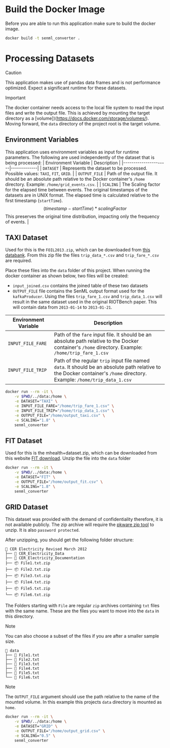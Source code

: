 # Build the Docker Image
Before you are able to run this application make sure to build the docker image.

```bash
docker build -t senml_converter .
```

# Processing Datasets

>[!CAUTION]
> This application makes use of pandas data frames and is not performance optimized.
> Expect a significant runtime for these datasets.

>[!IMPORTANT]
> The docker container needs access to the local file system to read the input files and write the output file.
> This is achieved by mounting the target directory as a [volume])(https://docs.docker.com/storage/volumes/).
> Moving forward, the `data` directory of the project root is the target volume.

## Environment Variables
This application uses environment variables as input for runtime parameters.
The following are used independently of the dataset that is being processed:
| Environment Variable | Description |
|----------------------|-------------|
| `DATASET`            | Represents the dataset to be processed. Possible values: `TAXI`, `FIT`, `GRID`. |
| `OUTPUT_FILE`        | Path of the output file. It should be an absolute path relative to the Docker container's `/home` directory. Example: `/home/grid_events.csv`. |
| `SCALING`            | The Scaling factor for the elapsed time between events. The original timestamps of the datasets are in UNIX format. The elapsed time is calculated relative to the first timestamp (`startTime`). $$(timestamp - startTime) * scalingFactor$$ This preserves the original time distribution, impacting only the frequency of events. |

## TAXI Dataset
Used for this is the `FOIL2013.zip`, which can be downloaded from [this databank](https://databank.illinois.edu/datasets/IDB-9610843).
From this zip file the files `trip_data_*.csv` and `trip_fare_*.csv` are required. 

Place these files into the `data` folder of this project.
When running the docker container as shown below, two files will be created:
- `input_joined.csv` contains the joined table of these two datasets
-  `OUTPUT_FILE` file contains the SenML output format used for the `kafkaProducer`.
   Using the files `trip_fare_1.csv` and `trip_data_1.csv` will result in the same dataset used in the original RIOTBench paper.
   This will contain data from `2013-01-14` to `2013-01-21`.

| Environment Variable | Description |
|----------------------|-------------|
| `INPUT_FILE_FARE` | Path of the `fare` input file. It should be an absolute path relative to the Docker container's `/home` directory. Example: `/home/trip_fare_1.csv`|
| `INPUT_FILE_TRIP` | Path of the regular `trip` input file named `data`. It should be an absolute path relative to the Docker container's `/home` directory. Example: `/home/trip_data_1.csv` |

```bash
docker run --rm -it \
    -v $PWD/../data:/home \
    -e DATASET="TAXI" \
    -e INPUT_FILE_FARE="/home/trip_fare_1.csv" \
    -e INPUT_FILE_TRIP="/home/trip_data_1.csv" \
    -e OUTPUT_FILE="/home/output_taxi.csv" \
    -e SCALING="1.8" \
    senml_converter
```

## FIT Dataset
Used for this is the mhealth+dataset.zip, which can be downloaded from this website [FIT download](https://archive.ics.uci.edu/dataset/319/mhealth+dataset). Unzip the file into the `data` folder

```bash
docker run --rm -it \
    -v $PWD/../data:/home \
    -e DATASET="FIT" \
    -e OUTPUT_FILE="/home/output_fit.csv" \
    -e SCALING="1.8" \
    senml_converter
```

## GRID Dataset
This dataset was provided with the demand of confidentiality therefore, it is not available publicly.
The zip archive will require the [pkware zip tool](https://www.pkware.com/products/zip-reader) to unzip.
It is also `password protected`.

After unzipping, you should get the following folder structure:

    📁 CER Electricity Revised March 2012
    ├── 📁 CER_Electricity_Data
    ├── 📁 CER_Electricity_Documentation
    ├── 📦 File1.txt.zip
    ├── 📦 File2.txt.zip
    ├── 📦 File3.txt.zip
    ├── 📦 File4.txt.zip
    ├── 📦 File5.txt.zip
    └── 📦 File6.txt.zip

The Folders starting with `File` are regular `zip` archives containing `txt` files with the same name.
These are the files you want to move into the `data` in this directory.

>[!NOTE]
> You can also choose a subset of the files if you are after a smaller sample size.

    📁 data
    ├── 📄 File1.txt
    ├── 📄 File2.txt
    ├── 📄 File3.txt
    ├── 📄 File4.txt
    ├── 📄 File5.txt
    └── 📄 File6.txt

>[!NOTE]
> The `OUTPUT_FILE` argument should use the path relative to the name of the mounted volume.
> In this example this projects `data` directory is mounted as `home`.

```bash
docker run --rm -it \
    -v $PWD/../data:/home \
    -e DATASET="GRID" \
    -e OUTPUT_FILE="/home/output_grid.csv" \
    -e SCALING="0.5" \
    senml_converter
```

